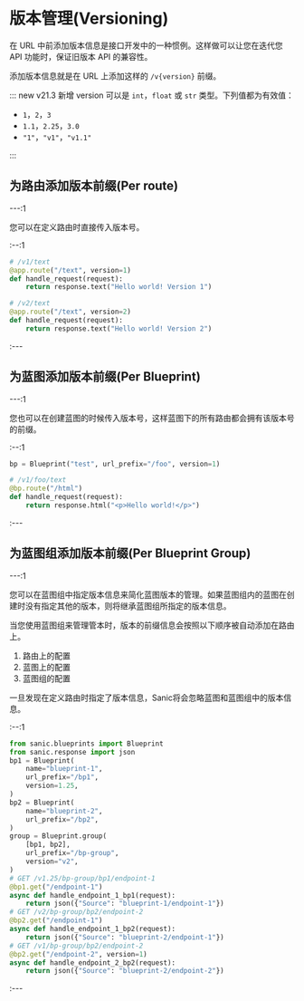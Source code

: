 # 版本管理(Versioning)

在 URL 中前添加版本信息是接口开发中的一种惯例。这样做可以让您在迭代您 API 功能时，保证旧版本 API 的兼容性。

添加版本信息就是在 URL 上添加这样的 `/v{version}` 前缀。

::: new v21.3 新增
version 可以是 `int`，`float` 或 `str` 类型。下列值都为有效值：

- `1`，`2`，`3`
- `1.1`，`2.25`，`3.0`
- `"1"`，`"v1"`，`"v1.1"`

:::

## 为路由添加版本前缀(Per route)

---:1

您可以在定义路由时直接传入版本号。

:--:1

```python
# /v1/text
@app.route("/text", version=1)
def handle_request(request):
    return response.text("Hello world! Version 1")

# /v2/text
@app.route("/text", version=2)
def handle_request(request):
    return response.text("Hello world! Version 2")
```

:---

## 为蓝图添加版本前缀(Per Blueprint)

---:1

您也可以在创建蓝图的时候传入版本号，这样蓝图下的所有路由都会拥有该版本号的前缀。

:--:1

```python
bp = Blueprint("test", url_prefix="/foo", version=1)

# /v1/foo/text
@bp.route("/html")
def handle_request(request):
    return response.html("<p>Hello world!</p>")
```

:---

## 为蓝图组添加版本前缀(Per Blueprint Group)

---:1

您可以在蓝图组中指定版本信息来简化蓝图版本的管理。如果蓝图组内的蓝图在创建时没有指定其他的版本，则将继承蓝图组所指定的版本信息。

当您使用蓝图组来管理管本时，版本的前缀信息会按照以下顺序被自动添加在路由上。

1. 路由上的配置
2. 蓝图上的配置
3. 蓝图组的配置

一旦发现在定义路由时指定了版本信息，Sanic将会忽略蓝图和蓝图组中的版本信息。

:--:1

```python
from sanic.blueprints import Blueprint
from sanic.response import json
bp1 = Blueprint(
    name="blueprint-1",
    url_prefix="/bp1",
    version=1.25,
)
bp2 = Blueprint(
    name="blueprint-2",
    url_prefix="/bp2",
)
group = Blueprint.group(
    [bp1, bp2],
    url_prefix="/bp-group",
    version="v2",
)
# GET /v1.25/bp-group/bp1/endpoint-1
@bp1.get("/endpoint-1")
async def handle_endpoint_1_bp1(request):
    return json({"Source": "blueprint-1/endpoint-1"})
# GET /v2/bp-group/bp2/endpoint-2
@bp2.get("/endpoint-1")
async def handle_endpoint_1_bp2(request):
    return json({"Source": "blueprint-2/endpoint-1"})
# GET /v1/bp-group/bp2/endpoint-2
@bp2.get("/endpoint-2", version=1)
async def handle_endpoint_2_bp2(request):
    return json({"Source": "blueprint-2/endpoint-2"})
```

:---
